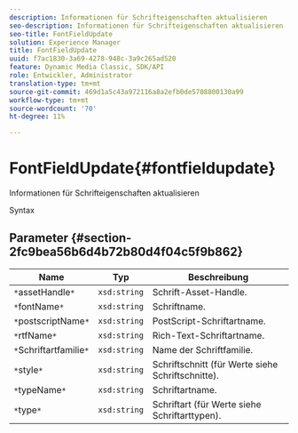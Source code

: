 ```yaml
---
description: Informationen für Schrifteigenschaften aktualisieren
seo-description: Informationen für Schrifteigenschaften aktualisieren
seo-title: FontFieldUpdate
solution: Experience Manager
title: FontFieldUpdate
uuid: f7ac1830-3a69-4278-948c-3a9c265ad520
feature: Dynamic Media Classic, SDK/API
role: Entwickler, Administrator
translation-type: tm+mt
source-git-commit: 469d1a5c43a972116a8a2efb0de5708800130a99
workflow-type: tm+mt
source-wordcount: '70'
ht-degree: 11%

---
```



# FontFieldUpdate{#fontfieldupdate}

Informationen für Schrifteigenschaften aktualisieren

Syntax

## Parameter {#section-2fc9bea56b6d4b72b80d4f04c5f9b862}

| Name | Typ | Beschreibung |
|---|---|---|
| `*`assetHandle`*` | `xsd:string` | Schrift-Asset-Handle. |
| `*`fontName`*` | `xsd:string` | Schriftname. |
| `*`postscriptName`*` | `xsd:string` | PostScript-Schriftartname. |
| `*`rtfName`*` | `xsd:string` | Rich-Text-Schriftartname. |
| `*`Schriftartfamilie`*` | `xsd:string` | Name der Schriftfamilie. |
| `*`style`*` | `xsd:string` | Schriftschnitt (für Werte siehe Schriftschnitte). |
| `*`typeName`*` | `xsd:string` | Schriftartname. |
| `*`type`*` | `xsd:string` | Schriftart (für Werte siehe Schriftarttypen). |

